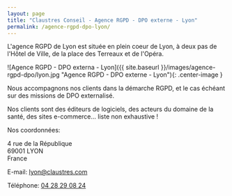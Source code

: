 ```yaml
---
layout: page
title: "Claustres Conseil - Agence RGPD - DPO externe - Lyon"
permalink: /agence-rgpd-dpo-lyon/
---
```

L'agence RGPD de Lyon est située en plein coeur de Lyon, à deux pas de l'Hôtel de Ville, de la place des Terreaux et de l'Opéra.

![Agence RGPD - DPO externa - Lyon]({{ site.baseurl }}/images/agence-rgpd-dpo/lyon.jpg "Agence RGPD - DPO externe - Lyon"){: .center-image }

Nous accompagnons nos clients dans la démarche RGPD, et le cas échéant sur des missions de DPO externalisé.

Nos clients sont des éditeurs de logiciels, des acteurs du domaine de la santé, des sites e-commerce... liste non exhaustive !

Nos coordonnées:

4 rue de la République<br>
69001 LYON<br>
France

E-mail: [lyon@claustres.com](mailto:lyon@claustres.com)

Téléphone: [04 28 29 08 24](tel:+33428290824)
